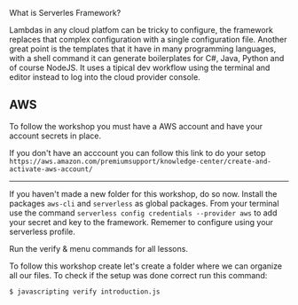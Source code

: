 What is Serverles Framework?

Lambdas in any cloud platfom can be tricky to configure, the framework replaces that complex configuration with a single configuration file.
Another great point is the templates that it have in many programming languages, with a shell command it can generate boilerplates for C#, Java, Python and of course NodeJS.
It uses a tipical dev workflow using the terminal and editor instead to log into the cloud provider console.

## AWS
To follow the workshop you must have a AWS account and have your account secrets in place.

If you don't have an acccount you can follow this link to do your setop `https://aws.amazon.com/premiumsupport/knowledge-center/create-and-activate-aws-account/`

---

If you haven't made a new folder for this workshop, do so now.
Install the packages `aws-cli` and `serverless` as global packages.
From your terminal use the command `serverless config credentials --provider aws` to add your secret and key to the framework. Rememer to configure using your serverless profile.

Run the verify & menu commands for all lessons.

To follow this workshop create let's create a folder where we can organize all our files.
To check if the setup was done  correct run this command:

`$ javascripting verify introduction.js`

